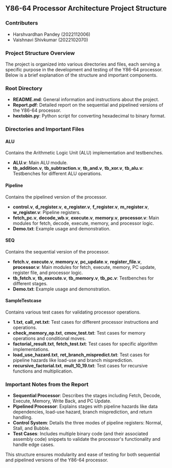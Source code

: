 ## Y86-64 Processor Architecture Project Structure

### Contributers
- Harshvardhan Pandey (2022112006) 
- Vaishnavi Shivkumar (2022102070)
### Project Structure Overview
The project is organized into various directories and files, each serving a specific purpose in the development and testing of the Y86-64 processor. Below is a brief explanation of the structure and important components.

### Root Directory
- **README.md**: General information and instructions about the project.
- **Report.pdf**: Detailed report on the sequential and pipelined versions of the Y86-64 processor.
- **hextobin.py**: Python script for converting hexadecimal to binary format.

### Directories and Important Files

#### ALU
Contains the Arithmetic Logic Unit (ALU) implementation and testbenches.
- **ALU.v**: Main ALU module.
- **tb_addition.v**, **tb_subtraction.v**, **tb_and.v**, **tb_xor.v**, **tb_alu.v**: Testbenches for different ALU operations.

#### Pipeline
Contains the pipelined version of the processor.
- **control.v**, **d_register.v**, **e_register.v**, **f_register.v**, **m_register.v**, **w_register.v**: Pipeline registers.
- **fetch_pc.v**, **decode_wb.v**, **execute.v**, **memory.v**, **processor.v**: Main modules for fetch, decode, execute, memory, and processor logic.
- **Demo.txt**: Example usage and demonstration.

#### SEQ
Contains the sequential version of the processor.
- **fetch.v**, **execute.v**, **memory.v**, **pc_update.v**, **register_file.v**, **processor.v**: Main modules for fetch, execute, memory, PC update, register file, and processor logic.
- **tb_fetch.v**, **tb_execute.v**, **tb_memory.v**, **tb_pc.v**: Testbenches for different stages.
- **Demo.txt**: Example usage and demonstration.

#### SampleTestcase
Contains various test cases for validating processor operations.
- **1.txt**, **call_ret.txt**: Test cases for different processor instructions and operations.
- **check_memory_op.txt**, **cmov_test.txt**: Test cases for memory operations and conditional moves.
- **factorial_result.txt**, **fetch_test.txt**: Test cases for specific algorithm implementations.
- **load_use_hazard.txt**, **ret_branch_mispredict.txt**: Test cases for pipeline hazards like load-use and branch misprediction.
- **recursive_factorial.txt**, **mult_10_19.txt**: Test cases for recursive functions and multiplication.

### Important Notes from the Report
- **Sequential Processor**: Describes the stages including Fetch, Decode, Execute, Memory, Write Back, and PC Update.
- **Pipelined Processor**: Explains stages with pipeline hazards like data dependencies, load-use hazard, branch misprediction, and return handling.
- **Control System**: Details the three modes of pipeline registers: Normal, Stall, and Bubble.
- **Test Cases**: Includes multiple binary code (and their associated assembly code) snippets to validate the processor's functionality and handle edge cases.

This structure ensures modularity and ease of testing for both sequential and pipelined versions of the Y86-64 processor.

